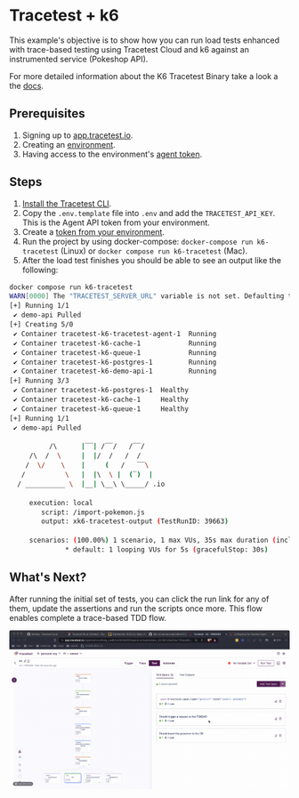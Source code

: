 # Tracetest + k6

This example's objective is to show how you can run load tests enhanced with trace-based testing using Tracetest Cloud and k6 against an instrumented service (Pokeshop API).

For more detailed information about the K6 Tracetest Binary take a look a the [docs](https://docs.tracetest.io/tools-and-integrations/integrations/k6).

## Prerequisites

1. Signing up to [app.tracetest.io](https://app.tracetest.io).
2. Creating an [environment](https://docs.tracetest.io/concepts/environments).
3. Having access to the environment's [agent token](https://docs.tracetest.io/configuration/agent).

## Steps

1. [Install the Tracetest CLI](https://docs.tracetest.io/installing/).
2. Copy the `.env.template` file into `.env` and add the `TRACETEST_API_KEY`. This is the Agent API token from your environment.
3. Create a [token from your environment](https://docs.tracetest.io/concepts/environment-tokens).
4. Run the project by using docker-compose: `docker-compose run k6-tracetest` (Linux) or `docker compose run k6-tracetest` (Mac).
5. After the load test finishes you should be able to see an output like the following:

```bash
docker compose run k6-tracetest
WARN[0000] The "TRACETEST_SERVER_URL" variable is not set. Defaulting to a blank string.
[+] Running 1/1
 ✔ demo-api Pulled                                                                                                                                                1.4s
[+] Creating 5/0
 ✔ Container tracetest-k6-tracetest-agent-1  Running                                                                                                              0.0s
 ✔ Container tracetest-k6-cache-1            Running                                                                                                              0.0s
 ✔ Container tracetest-k6-queue-1            Running                                                                                                              0.0s
 ✔ Container tracetest-k6-postgres-1         Running                                                                                                              0.0s
 ✔ Container tracetest-k6-demo-api-1         Running                                                                                                              0.0s
[+] Running 3/3
 ✔ Container tracetest-k6-postgres-1  Healthy                                                                                                                     0.5s
 ✔ Container tracetest-k6-cache-1     Healthy                                                                                                                     0.5s
 ✔ Container tracetest-k6-queue-1     Healthy                                                                                                                     0.5s
[+] Running 1/1
 ✔ demo-api Pulled                                                                                                                                                1.4s

          /\      |‾‾| /‾‾/   /‾‾/
     /\  /  \     |  |/  /   /  /
    /  \/    \    |     (   /   ‾‾\
   /          \   |  |\  \ |  (‾)  |
  / __________ \  |__| \__\ \_____/ .io

     execution: local
        script: /import-pokemon.js
        output: xk6-tracetest-output (TestRunID: 39663)

     scenarios: (100.00%) 1 scenario, 1 max VUs, 35s max duration (incl. graceful stop):
              * default: 1 looping VUs for 5s (gracefulStop: 30s)

```

## What's Next?

After running the initial set of tests, you can click the run link for any of them, update the assertions and run the scripts once more. This flow enables complete a trace-based TDD flow.

![assertions](assets/assertions.gif)
